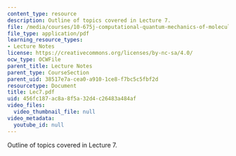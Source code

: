 ```yaml
---
content_type: resource
description: Outline of topics covered in Lecture 7.
file: /media/courses/10-675j-computational-quantum-mechanics-of-molecular-and-extended-systems-fall-2004/456fc187ac8a8f5a32d4c26483a484af_Lec7.pdf
file_type: application/pdf
learning_resource_types:
- Lecture Notes
license: https://creativecommons.org/licenses/by-nc-sa/4.0/
ocw_type: OCWFile
parent_title: Lecture Notes
parent_type: CourseSection
parent_uid: 38517e7a-cea0-a910-1ce8-f7bc5c5fbf2d
resourcetype: Document
title: Lec7.pdf
uid: 456fc187-ac8a-8f5a-32d4-c26483a484af
video_files:
  video_thumbnail_file: null
video_metadata:
  youtube_id: null
---
```

Outline of topics covered in Lecture 7.